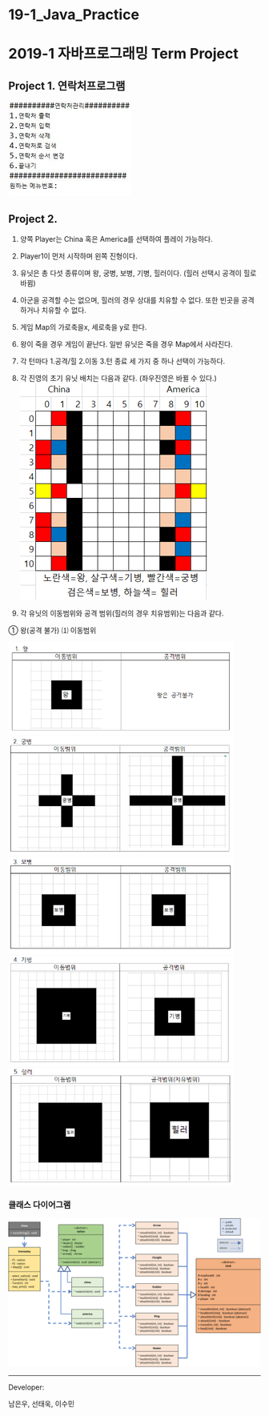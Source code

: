 # 19-1_Java_Practice
# 2019-1 자바프로그래밍 Term Project

## Project 1. 연락처프로그램

![p1](README/1.png)

## Project 2. 

1.	양쪽 Player는 China 혹은 America를 선택하여 플레이 가능하다.
2.	Player1이 먼저 시작하며 왼쪽 진형이다.
3.	유닛은 총 다섯 종류이며 왕, 궁병, 보병, 기병, 힐러이다. (힐러 선택시 공격이 힐로 바뀜)
4.	아군을 공격할 수는 없으며, 힐러의 경우 상대를 치유할 수 없다. 또한 빈곳을 공격하거나 치유할 수 없다.
5.	게임 Map의 가로축을x, 세로축을 y로 한다.
6.	왕이 죽을 경우 게임이 끝난다. 일반 유닛은 죽을 경우 Map에서 사라진다.
7.	각 턴마다 1.공격/힐 2.이동 3.턴 종료 세 가지 중 하나 선택이 가능하다.
8.	각 진영의 초기 유닛 배치는 다음과 같다. (좌우진영은 바뀔 수 있다.)
![2](README/2.png)

9.	각 유닛의 이동범위와 공격 범위(힐러의 경우 치유범위)는 다음과 같다.

①	왕(공격 불가)
⑴	이동범위

<img src="README/3.png" width="450px"></img> 
<img src="README/4.png" width="450px"></img> 
<img src="README/5.png" width="450px"></img> 
<img src="README/6.png" width="450px"></img> 
<img src="README/7.png" width="450px"></img> 

### 클래스 다이어그램
![8](README/8.png)

---
Developer:

남은우, 선태욱, 이수민
